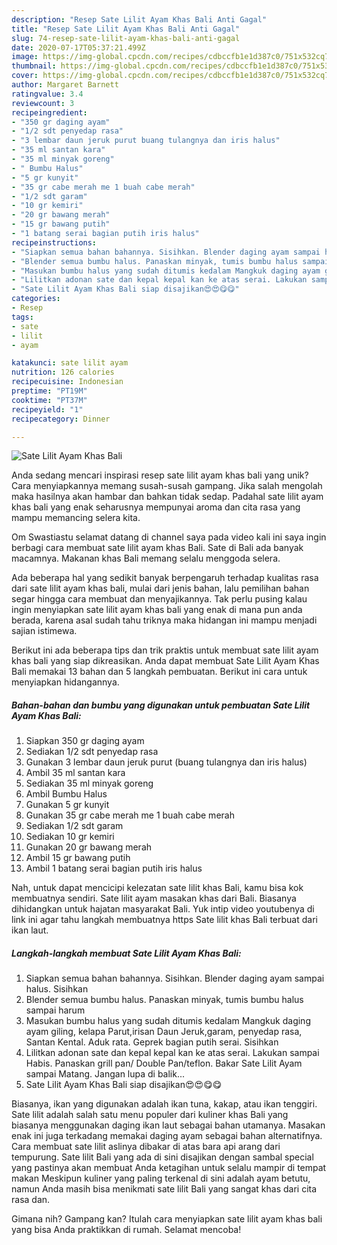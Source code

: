 ```yaml
---
description: "Resep Sate Lilit Ayam Khas Bali Anti Gagal"
title: "Resep Sate Lilit Ayam Khas Bali Anti Gagal"
slug: 74-resep-sate-lilit-ayam-khas-bali-anti-gagal
date: 2020-07-17T05:37:21.499Z
image: https://img-global.cpcdn.com/recipes/cdbccfb1e1d387c0/751x532cq70/sate-lilit-ayam-khas-bali-foto-resep-utama.jpg
thumbnail: https://img-global.cpcdn.com/recipes/cdbccfb1e1d387c0/751x532cq70/sate-lilit-ayam-khas-bali-foto-resep-utama.jpg
cover: https://img-global.cpcdn.com/recipes/cdbccfb1e1d387c0/751x532cq70/sate-lilit-ayam-khas-bali-foto-resep-utama.jpg
author: Margaret Barnett
ratingvalue: 3.4
reviewcount: 3
recipeingredient:
- "350 gr daging ayam"
- "1/2 sdt penyedap rasa"
- "3 lembar daun jeruk purut buang tulangnya dan iris halus"
- "35 ml santan kara"
- "35 ml minyak goreng"
- " Bumbu Halus"
- "5 gr kunyit"
- "35 gr cabe merah me 1 buah cabe merah"
- "1/2 sdt garam"
- "10 gr kemiri"
- "20 gr bawang merah"
- "15 gr bawang putih"
- "1 batang serai bagian putih iris halus"
recipeinstructions:
- "Siapkan semua bahan bahannya. Sisihkan. Blender daging ayam sampai halus. Sisihkan"
- "Blender semua bumbu halus. Panaskan minyak, tumis bumbu halus sampai harum"
- "Masukan bumbu halus yang sudah ditumis kedalam Mangkuk daging ayam giling, kelapa Parut,irisan Daun Jeruk,garam, penyedap rasa, Santan Kental. Aduk rata. Geprek bagian putih serai. Sisihkan"
- "Lilitkan adonan sate dan kepal kepal kan ke atas serai. Lakukan sampai Habis. Panaskan grill pan/ Double Pan/teflon. Bakar Sate Lilit Ayam sampai Matang. Jangan lupa di balik..."
- "Sate Lilit Ayam Khas Bali siap disajikan😍😍😋😋"
categories:
- Resep
tags:
- sate
- lilit
- ayam

katakunci: sate lilit ayam 
nutrition: 126 calories
recipecuisine: Indonesian
preptime: "PT19M"
cooktime: "PT37M"
recipeyield: "1"
recipecategory: Dinner

---
```



![Sate Lilit Ayam Khas Bali](https://img-global.cpcdn.com/recipes/cdbccfb1e1d387c0/751x532cq70/sate-lilit-ayam-khas-bali-foto-resep-utama.jpg)

Anda sedang mencari inspirasi resep sate lilit ayam khas bali yang unik? Cara menyiapkannya memang susah-susah gampang. Jika salah mengolah maka hasilnya akan hambar dan bahkan tidak sedap. Padahal sate lilit ayam khas bali yang enak seharusnya mempunyai aroma dan cita rasa yang mampu memancing selera kita.

Om Swastiastu selamat datang di channel saya pada video kali ini saya ingin berbagi cara membuat sate lilit ayam khas Bali. Sate di Bali ada banyak macamnya. Makanan khas Bali memang selalu menggoda selera.

Ada beberapa hal yang sedikit banyak berpengaruh terhadap kualitas rasa dari sate lilit ayam khas bali, mulai dari jenis bahan, lalu pemilihan bahan segar hingga cara membuat dan menyajikannya. Tak perlu pusing kalau ingin menyiapkan sate lilit ayam khas bali yang enak di mana pun anda berada, karena asal sudah tahu triknya maka hidangan ini mampu menjadi sajian istimewa.


Berikut ini ada beberapa tips dan trik praktis untuk membuat sate lilit ayam khas bali yang siap dikreasikan. Anda dapat membuat Sate Lilit Ayam Khas Bali memakai 13 bahan dan 5 langkah pembuatan. Berikut ini cara untuk menyiapkan hidangannya.

<!--inarticleads1-->

##### Bahan-bahan dan bumbu yang digunakan untuk pembuatan Sate Lilit Ayam Khas Bali:

1. Siapkan 350 gr daging ayam
1. Sediakan 1/2 sdt penyedap rasa
1. Gunakan 3 lembar daun jeruk purut (buang tulangnya dan iris halus)
1. Ambil 35 ml santan kara
1. Sediakan 35 ml minyak goreng
1. Ambil  Bumbu Halus
1. Gunakan 5 gr kunyit
1. Gunakan 35 gr cabe merah me 1 buah cabe merah
1. Sediakan 1/2 sdt garam
1. Sediakan 10 gr kemiri
1. Gunakan 20 gr bawang merah
1. Ambil 15 gr bawang putih
1. Ambil 1 batang serai bagian putih iris halus


Nah, untuk dapat mencicipi kelezatan sate lilit khas Bali, kamu bisa kok membuatnya sendiri. Sate lilit ayam masakan khas dari Bali. Biasanya dihidangkan untuk hajatan masyarakat Bali. Yuk intip video youtubenya di link ini agar tahu langkah membuatnya https Sate lilit khas Bali terbuat dari ikan laut. 

<!--inarticleads2-->

##### Langkah-langkah membuat Sate Lilit Ayam Khas Bali:

1. Siapkan semua bahan bahannya. Sisihkan. Blender daging ayam sampai halus. Sisihkan
1. Blender semua bumbu halus. Panaskan minyak, tumis bumbu halus sampai harum
1. Masukan bumbu halus yang sudah ditumis kedalam Mangkuk daging ayam giling, kelapa Parut,irisan Daun Jeruk,garam, penyedap rasa, Santan Kental. Aduk rata. Geprek bagian putih serai. Sisihkan
1. Lilitkan adonan sate dan kepal kepal kan ke atas serai. Lakukan sampai Habis. Panaskan grill pan/ Double Pan/teflon. Bakar Sate Lilit Ayam sampai Matang. Jangan lupa di balik...
1. Sate Lilit Ayam Khas Bali siap disajikan😍😍😋😋


Biasanya, ikan yang digunakan adalah ikan tuna, kakap, atau ikan tenggiri. Sate lilit adalah salah satu menu populer dari kuliner khas Bali yang biasanya menggunakan daging ikan laut sebagai bahan utamanya. Masakan enak ini juga terkadang memakai daging ayam sebagai bahan alternatifnya. Cara membuat sate lilit aslinya dibakar di atas bara api arang dari tempurung. Sate lilit Bali yang ada di sini disajikan dengan sambal special yang pastinya akan membuat Anda ketagihan untuk selalu mampir di tempat makan Meskipun kuliner yang paling terkenal di sini adalah ayam betutu, namun Anda masih bisa menikmati sate lilit Bali yang sangat khas dari cita rasa dan. 

Gimana nih? Gampang kan? Itulah cara menyiapkan sate lilit ayam khas bali yang bisa Anda praktikkan di rumah. Selamat mencoba!

